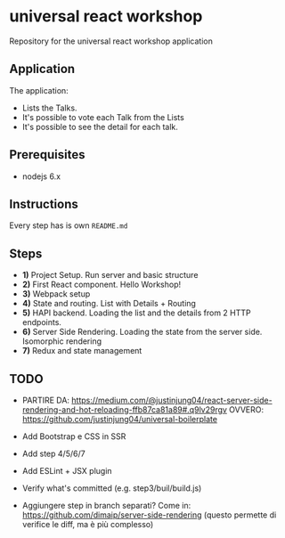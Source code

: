 # universal react workshop
Repository for the universal react workshop application

## Application

The application:
- Lists the Talks.
- It's possible to vote each Talk from the Lists
- It's possible to see the detail for each talk.

## Prerequisites

- nodejs 6.x

## Instructions
Every step has is own `README.md`

## Steps

- **1)** Project Setup. Run server and basic structure
- **2)** First React component. Hello Workshop!
- **3)** Webpack setup
- **4)** State and routing. List with Details + Routing
- **5)** HAPI backend. Loading the list and the details from 2 HTTP endpoints.
- **6)** Server Side Rendering. Loading the state from the server side. Isomorphic rendering
- **7)** Redux and state management

## TODO

  - PARTIRE DA: https://medium.com/@justinjung04/react-server-side-rendering-and-hot-reloading-ffb87ca81a89#.q9lv29rgv
    OVVERO: https://github.com/justinjung04/universal-boilerplate

  - Add Bootstrap e CSS in SSR
  - Add step 4/5/6/7
  - Add ESLint + JSX plugin
  - Verify what's committed (e.g. step3/buil/build.js)
  - Aggiungere step in branch separati? Come in: https://github.com/dimaip/server-side-rendering
    (questo permette di verifice le diff, ma è più complesso)

